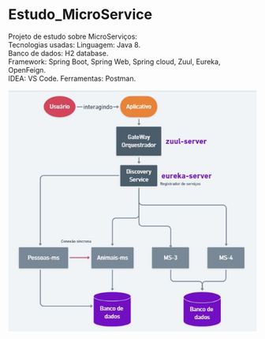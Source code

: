 # Estudo_MicroService
Projeto de estudo sobre MicroServiços:<br>
Tecnologias usadas:
Linguagem: Java 8.<br>
Banco de dados: H2 database.<br>
Framework: Spring Boot, Spring Web, Spring cloud, Zuul, Eureka, OpenFeign.<br>
IDEA: VS Code.
Ferramentas: Postman.

<img align="left" src="Microservicos/arquitetura/arquitetura-ms.JPG" />
